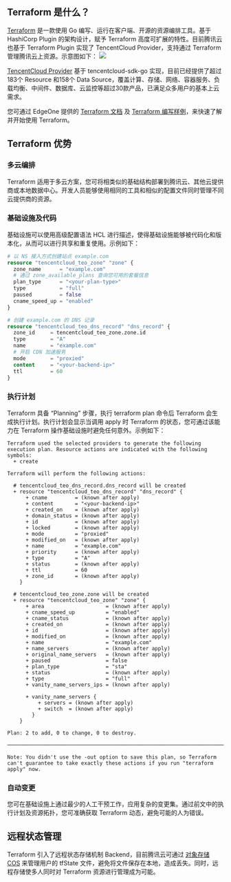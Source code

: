 ## Terraform 是什么？
[Terraform](https://www.terraform.io/) 是一款使用 Go 编写、运行在客户端、开源的资源编排工具。基于 HashiCorp Plugin 的架构设计，赋予 Terraform 高度可扩展的特性。目前腾讯云也基于 Terraform Plugin 实现了 TencentCloud Provider，支持通过 Terraform 管理腾讯云上资源。示意图如下：
![](https://qcloudimg.tencent-cloud.cn/raw/69ea96aa85a163700d360676fa01abd8.png)

[TencentCloud Provider](https://github.com/tencentcloudstack/terraform-provider-tencentcloud) 基于 tencentcloud-sdk-go 实现，目前已经提供了超过183个 Resource 和158个 Data Source，覆盖计算、存储、网络、容器服务、负载均衡、中间件、数据库、云监控等超过30款产品，已满足众多用户的基本上云需求。

您可通过 EdgeOne 提供的 [Terraform 文档](https://registry.terraform.io/providers/tencentcloudstack/tencentcloud/latest/docs/resources/teo_zone) 及 [Terraform 编写样例](https://github.com/tencentcloudstack/terraform-provider-tencentcloud/tree/master/examples/tencentcloud-teo)，来快速了解并开始使用 Terraform。


## Terraform 优势
### 多云编排
Terraform 适用于多云方案，您可将相类似的基础结构部署到腾讯云、其他云提供商或本地数据中心。开发人员能够使用相同的工具和相似的配置文件同时管理不同云提供商的资源。

### 基础设施及代码
基础设施可以使用高级配置语法 HCL 进行描述，使得基础设施能够被代码化和版本化，从而可以进行共享和重复使用。示例如下：
```terraform
# 以 NS 接入方式创建站点 example.com  
resource "tencentcloud_teo_zone" "zone" {
  zone_name      = "example.com"
  # 通过 zone_available_plans 查询您可用的套餐信息
  plan_type      = "<your-plan-type>"
  type           = "full"
  paused         = false
  cname_speed_up = "enabled"
}

# 创建 example.com 的 DNS 记录
resource "tencentcloud_teo_dns_record" "dns_record" {
  zone_id     = tencentcloud_teo_zone.zone.id
  type        = "A"
  name        = "example.com"
  # 开启 CDN 加速服务
  mode        = "proxied"
  content     = "<your-backend-ip>"
  ttl         = 60
}
```

### 执行计划
Terraform 具备 “Planning” 步骤，执行 terraform plan 命令后 Terraform 会生成执行计划。执行计划会显示当调用 apply 时 Terraform 的状态，您可通过该能力在 Terraform 操作基础设施时避免任何意外。示例如下：
```
Terraform used the selected providers to generate the following execution plan. Resource actions are indicated with the following symbols:
  + create

Terraform will perform the following actions:

  # tencentcloud_teo_dns_record.dns_record will be created
  + resource "tencentcloud_teo_dns_record" "dns_record" {
      + cname         = (known after apply)
      + content       = "<your-backend-ip>"
      + created_on    = (known after apply)
      + domain_status = (known after apply)
      + id            = (known after apply)
      + locked        = (known after apply)
      + mode          = "proxied"
      + modified_on   = (known after apply)
      + name          = "example.com"
      + priority      = (known after apply)
      + type          = "A"
      + status        = (known after apply)
      + ttl           = 60
      + zone_id       = (known after apply)
    }

  # tencentcloud_teo_zone.zone will be created
  + resource "tencentcloud_teo_zone" "zone" {
      + area                    = (known after apply)
      + cname_speed_up          = "enabled"
      + cname_status            = (known after apply)
      + created_on              = (known after apply)
      + id                      = (known after apply)
      + modified_on             = (known after apply)
      + name                    = "example.com"
      + name_servers            = (known after apply)
      + original_name_servers   = (known after apply)
      + paused                  = false
      + plan_type               = "sta"
      + status                  = (known after apply)
      + type                    = "full"
      + vanity_name_servers_ips = (known after apply)

      + vanity_name_servers {
          + servers = (known after apply)
          + switch  = (known after apply)
        }
    }

Plan: 2 to add, 0 to change, 0 to destroy.

───────────────────────────────────────────────────────────────────────────────

Note: You didn't use the -out option to save this plan, so Terraform can't guarantee to take exactly these actions if you run "terraform apply" now.
```

### 自动变更
您可在基础设施上通过最少的人工干预工作，应用复杂的变更集。通过前文中的执行计划及资源拓扑，您可准确获取 Terraform 动态，避免可能的人为错误。

## 远程状态管理
Terraform 引入了远程状态存储机制 Backend，目前腾讯云可通过 [对象存储 COS](https://cloud.tencent.com/document/product/436) 来管理用户的 tfState 文件，避免将文件保存在本地，造成丢失。同时，远程存储使多人同时对 Terraform 资源进行管理成为可能。

 
